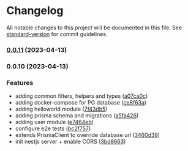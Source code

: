 # Changelog

All notable changes to this project will be documented in this file. See [standard-version](https://github.com/conventional-changelog/standard-version) for commit guidelines.

### [0.0.11](https://github.com/baakeydow/nestjs-prisma-starter-template/compare/v0.0.10...v0.0.11) (2023-04-13)

### 0.0.10 (2023-04-13)


### Features

* adding common filters, helpers and types ([a07ca0c](https://github.com/baakeydow/nestjs-prisma-starter-template/commit/a07ca0c61a76d36e81c53dc4b698b7e2f7ea90bc))
* adding docker-compose for PG database ([ce8f63a](https://github.com/baakeydow/nestjs-prisma-starter-template/commit/ce8f63af17694bb09eb208407c6588e3b6b0b11a))
* adding helloworld module ([7f43db5](https://github.com/baakeydow/nestjs-prisma-starter-template/commit/7f43db5131a0a9a842dd9df15a80934dde4dfe76))
* adding prisma schema and migrations ([a5fa426](https://github.com/baakeydow/nestjs-prisma-starter-template/commit/a5fa4261df4462ae60cdfae659d3aad8727ca523))
* adding user module ([e7464eb](https://github.com/baakeydow/nestjs-prisma-starter-template/commit/e7464eb3d95d690e0c4902d7125bad1a149f5f00))
* configure e2e tests ([bc2f757](https://github.com/baakeydow/nestjs-prisma-starter-template/commit/bc2f757d5d4ddd40b6dd5b1462aed2666027d8ab))
* extends PrismaClient to override database url ([3460d39](https://github.com/baakeydow/nestjs-prisma-starter-template/commit/3460d399f78e61c1316fd4edffe532a626834f26))
* init nestjs server + enable CORS ([3bd8663](https://github.com/baakeydow/nestjs-prisma-starter-template/commit/3bd8663a502dd17f4f143599f5adc150c25098dd))
